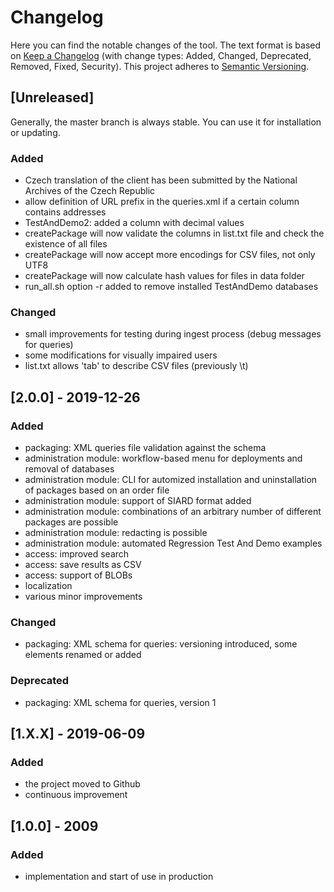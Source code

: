 # Changelog
Here you can find the notable changes of the tool. The text format is based on [Keep a Changelog](https://keepachangelog.com/en/1.0.0/) (with change types: Added, Changed, Deprecated, Removed, Fixed, Security).
This project adheres to [Semantic Versioning](https://semver.org/spec/v2.0.0.html).

## [Unreleased]
Generally, the master branch is always stable. You can use it for installation or updating.
### Added
- Czech translation of the client has been submitted by the National Archives of the Czech Republic
- allow definition of URL prefix in the queries.xml if a certain column contains addresses
- TestAndDemo2: added a column with decimal values
- createPackage will now validate the columns in list.txt file and check the existence of all files
- createPackage will now accept more encodings for CSV files, not only UTF8
- createPackage will now calculate hash values for files in data folder
- run_all.sh option -r added to remove installed TestAndDemo databases
### Changed
- small improvements for testing during ingest process (debug messages for queries)
- some modifications for visually impaired users
- list.txt allows 'tab' to describe CSV files (previously \\t)

## [2.0.0] - 2019-12-26
### Added
- packaging: XML queries file validation against the schema 
- administration module: workflow-based menu for deployments and removal of databases
- administration module: CLI for automized installation and uninstallation of packages based on an order file
- administration module: support of SIARD format added
- administration module: combinations of an arbitrary number of different packages are possible
- administration module: redacting is possible
- administration module: automated Regression Test And Demo examples
- access: improved search
- access: save results as CSV
- access: support of BLOBs
- localization
- various minor improvements

### Changed
- packaging: XML schema for queries: versioning introduced, some elements renamed or added

### Deprecated
- packaging: XML schema for queries, version 1

## [1.X.X] - 2019-06-09
### Added
- the project moved to Github
- continuous improvement

## [1.0.0] - 2009
### Added
- implementation and start of use in production
